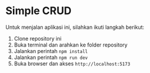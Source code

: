 # Simple CRUD

Untuk menjalan aplikasi ini, silahkan ikuti langkah berikut:

1. Clone repository ini
2. Buka terminal dan arahkan ke folder repository
3. Jalankan perintah `npm install`
4. Jalankan perintah `npm run dev`
5. Buka browser dan akses `http://localhost:5173`
